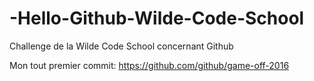# -Hello-Github-Wilde-Code-School
Challenge de la Wilde Code School concernant Github

Mon tout premier commit: https://github.com/github/game-off-2016
